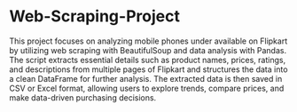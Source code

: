 # Web-Scraping-Project
This project focuses on analyzing mobile phones under  available on Flipkart by utilizing web scraping with BeautifulSoup and data analysis with Pandas. The script extracts essential details such as product names, prices, ratings, and descriptions from multiple pages of Flipkart and structures the data into a clean DataFrame for further analysis. The extracted data is then saved in CSV or Excel format, allowing users to explore trends, compare prices, and make data-driven purchasing decisions.
